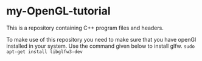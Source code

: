 # my-OpenGL-tutorial
This is a repository containing C++ program files and headers.


To make use of this repository you need to make sure that you have openGl installed in your system.
Use the command given below to install glfw.
`sudo apt-get install libglfw3-dev`
